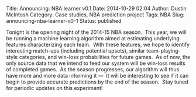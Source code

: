 Title: Announcing: NBA learner v0.1
Date: 2014-10-29 02:04
Author: Dustin McIntosh
Category: Case studies, NBA prediction project
Tags: NBA
Slug: announcing-nba-learner-v0-1
Status: published

Tonight is the opening night of the 2014-15 NBA season.  This year, we will be running a machine learning algorithm aimed at estimating underlying features characterizing each team.  With these features, we hope to identify interesting match-ups (including potential upsets), similar team-playing-style categories, and win-loss probabilities for future games.  As of now, the only source data that we intend to feed our system will be win-loss results of completed games.  As the season progresses, our algorithm will thus have more and more data informing it —  It will be interesting to see if it can begin to provide accurate predictions by the end of the season.  Stay tuned for periodic updates on this experiment!
